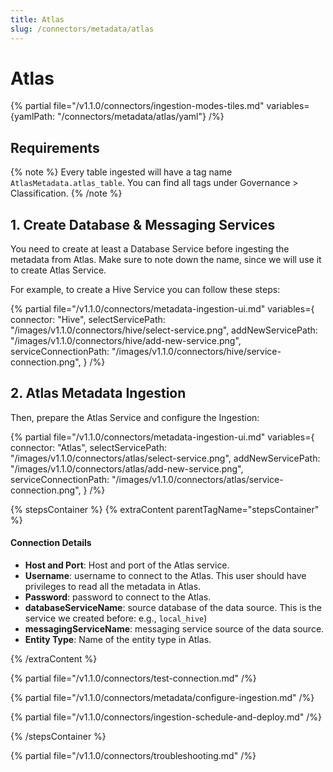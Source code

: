 ```yaml
---
title: Atlas
slug: /connectors/metadata/atlas
---
```


# Atlas

{% partial file="/v1.1.0/connectors/ingestion-modes-tiles.md" variables={yamlPath: "/connectors/metadata/atlas/yaml"} /%}

## Requirements

{% note %}
Every table ingested will have a tag name `AtlasMetadata.atlas_table`. You can find all tags under
Governance > Classification.
{% /note %}

## 1. Create Database & Messaging Services

You need to create at least a Database Service before ingesting the metadata from Atlas. Make sure to note down the name, since
we will use it to create Atlas Service.

For example, to create a Hive Service you can follow these steps:

{% partial 
  file="/v1.1.0/connectors/metadata-ingestion-ui.md" 
  variables={
    connector: "Hive", 
    selectServicePath: "/images/v1.1.0/connectors/hive/select-service.png",
    addNewServicePath: "/images/v1.1.0/connectors/hive/add-new-service.png",
    serviceConnectionPath: "/images/v1.1.0/connectors/hive/service-connection.png",
} 
/%}

## 2. Atlas Metadata Ingestion

Then, prepare the Atlas Service and configure the Ingestion:

{% partial 
  file="/v1.1.0/connectors/metadata-ingestion-ui.md" 
  variables={
    connector: "Atlas", 
    selectServicePath: "/images/v1.1.0/connectors/atlas/select-service.png",
    addNewServicePath: "/images/v1.1.0/connectors/atlas/add-new-service.png",
    serviceConnectionPath: "/images/v1.1.0/connectors/atlas/service-connection.png",
} 
/%}

{% stepsContainer %}
{% extraContent parentTagName="stepsContainer" %}

#### Connection Details

- **Host and Port**: Host and port of the Atlas service.
- **Username**: username to connect  to the Atlas. This user should have privileges to read all the metadata in Atlas.
- **Password**: password to connect  to the Atlas.
- **databaseServiceName**: source database of the data source. This is the service we created before: e.g., `local_hive`)
- **messagingServiceName**: messaging service source of the data source.
- **Entity Type**: Name of the entity type in Atlas.

{% /extraContent %}

{% partial file="/v1.1.0/connectors/test-connection.md" /%}

{% partial file="/v1.1.0/connectors/metadata/configure-ingestion.md" /%}

{% partial file="/v1.1.0/connectors/ingestion-schedule-and-deploy.md" /%}

{% /stepsContainer %}

{% partial file="/v1.1.0/connectors/troubleshooting.md" /%}
